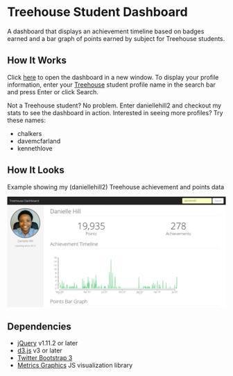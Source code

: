 # Treehouse Student Dashboard

A dashboard that displays an achievement timeline based on badges earned and a bar graph of points earned by subject for Treehouse students.

## How It Works
Click <a href= "http://danie11edotcom.github.io/TreehousePoints/" target="_blank">here</a> to open the dashboard in a new window. To display your profile information, enter your [Treehouse](https://teamtreehouse.com) student profile name in the search bar and press Enter or click Search.

Not a Treehouse student? No problem. Enter daniellehill2 and checkout my stats to see the dashboard in action. Interested in seeing more profiles? Try these names:
- chalkers
- davemcfarland
- kennethlove

## How It Looks
Example showing my (daniellehill2) Treehouse achievement and points data

![Dashboard for Danielle Hill's Treehouse profile](https://github.com/danie11edotcom/TreehousePoints/blob/master/img/dashboard-gif.gif)

## Dependencies
- [jQuery](http://jquery.com/) v1.11.2 or later
- [d3.js](http://d3js.org/) v3 or later
- [Twitter Bootstrap 3](http://getbootstrap.com/)
- [Metrics Graphics](http://metricsgraphicsjs.org/) JS visualization library